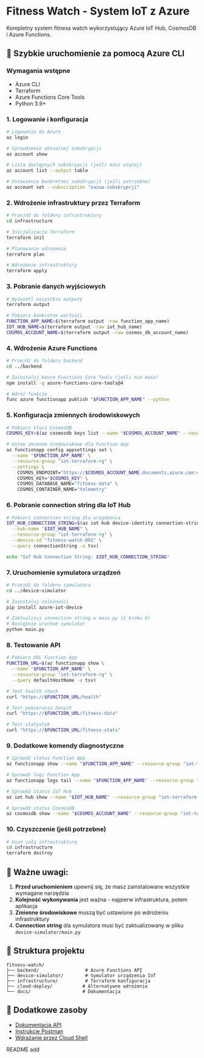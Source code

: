 # Fitness Watch - System IoT z Azure

Kompletny system fitness watch wykorzystujący Azure IoT Hub, CosmosDB i Azure Functions.

## 🚀 Szybkie uruchomienie za pomocą Azure CLI

### Wymagania wstępne

- Azure CLI
- Terraform
- Azure Functions Core Tools
- Python 3.9+

### 1. **Logowanie i konfiguracja**

```bash
# Logowanie do Azure
az login

# Sprawdzenie aktualnej subskrypcji
az account show

# Lista dostępnych subskrypcji (jeśli masz więcej)
az account list --output table

# Ustawienie konkretnej subskrypcji (jeśli potrzebne)
az account set --subscription "nazwa-subskrypcji"
```

### 2. **Wdrożenie infrastruktury przez Terraform**

```bash
# Przejdź do folderu infrastruktury
cd infrastructure

# Inicjalizacja Terraform
terraform init

# Planowanie wdrożenia
terraform plan

# Wdrożenie infrastruktury
terraform apply
```

### 3. **Pobranie danych wyjściowych**

```bash
# Wyświetl wszystkie outputy
terraform output

# Pobierz konkretne wartości
FUNCTION_APP_NAME=$(terraform output -raw function_app_name)
IOT_HUB_NAME=$(terraform output -raw iot_hub_name)
COSMOS_ACCOUNT_NAME=$(terraform output -raw cosmos_db_account_name)
```

### 4. **Wdrożenie Azure Functions**

```bash
# Przejdź do folderu backend
cd ../backend

# Zainstaluj Azure Functions Core Tools (jeśli nie masz)
npm install -g azure-functions-core-tools@4

# Wdróż funkcje
func azure functionapp publish "$FUNCTION_APP_NAME" --python
```

### 5. **Konfiguracja zmiennych środowiskowych**

```bash
# Pobierz klucz CosmosDB
COSMOS_KEY=$(az cosmosdb keys list --name "$COSMOS_ACCOUNT_NAME" --resource-group "iot-terraform-rg" --query primaryMasterKey -o tsv)

# Ustaw zmienne środowiskowe dla Function App
az functionapp config appsettings set \
  --name "$FUNCTION_APP_NAME" \
  --resource-group "iot-terraform-rg" \
  --settings \
    COSMOS_ENDPOINT="https://$COSMOS_ACCOUNT_NAME.documents.azure.com:443/" \
    COSMOS_KEY="$COSMOS_KEY" \
    COSMOS_DATABASE_NAME="fitness-data" \
    COSMOS_CONTAINER_NAME="telemetry"
```

### 6. **Pobranie connection string dla IoT Hub**

```bash
# Pobierz connection string dla urządzenia
IOT_HUB_CONNECTION_STRING=$(az iot hub device-identity connection-string show \
  --hub-name "$IOT_HUB_NAME" \
  --resource-group "iot-terraform-rg" \
  --device-id "fitness-watch-001" \
  --query connectionString -o tsv)

echo "IoT Hub Connection String: $IOT_HUB_CONNECTION_STRING"
```

### 7. **Uruchomienie symulatora urządzeń**

```bash
# Przejdź do folderu symulatora
cd ../device-simulator

# Zainstaluj zależności
pip install azure-iot-device

# Zaktualizuj connection string w main.py (z kroku 6)
# Następnie uruchom symulator
python main.py
```

### 8. **Testowanie API**

```bash
# Pobierz URL Function App
FUNCTION_URL=$(az functionapp show \
  --name "$FUNCTION_APP_NAME" \
  --resource-group "iot-terraform-rg" \
  --query defaultHostName -o tsv)

# Test health check
curl "https://$FUNCTION_URL/health"

# Test pobierania danych
curl "https://$FUNCTION_URL/fitness-data"

# Test statystyk
curl "https://$FUNCTION_URL/fitness-stats"
```

### 9. **Dodatkowe komendy diagnostyczne**

```bash
# Sprawdź status Function App
az functionapp show --name "$FUNCTION_APP_NAME" --resource-group "iot-terraform-rg"

# Sprawdź logi Function App
az functionapp logs tail --name "$FUNCTION_APP_NAME" --resource-group "iot-terraform-rg"

# Sprawdź status IoT Hub
az iot hub show --name "$IOT_HUB_NAME" --resource-group "iot-terraform-rg"

# Sprawdź status CosmosDB
az cosmosdb show --name "$COSMOS_ACCOUNT_NAME" --resource-group "iot-terraform-rg"
```

### 10. **Czyszczenie (jeśli potrzebne)**

```bash
# Usuń całą infrastrukturę
cd infrastructure
terraform destroy
```

## 📝 Ważne uwagi:

1. **Przed uruchomieniem** upewnij się, że masz zainstalowane wszystkie wymagane narzędzia
2. **Kolejność wykonywania** jest ważna - najpierw infrastruktura, potem aplikacja
3. **Zmienne środowiskowe** muszą być ustawione po wdrożeniu infrastruktury
4. **Connection string** dla symulatora musi być zaktualizowany w pliku `device-simulator/main.py`

## 📁 Struktura projektu

```
fitness-watch/
├── backend/                 # Azure Functions API
├── device-simulator/        # Symulator urządzenia IoT
├── infrastructure/          # Terraform konfiguracja
├── cloud-deploy/           # Alternatywne wdrożenie
└── docs/                   # Dokumentacja
```

## 🔗 Dodatkowe zasoby

- [Dokumentacja API](backend/README.md)
- [Instrukcje Postman](POSTMAN_INSTRUCTIONS.md)
- [Wdrażanie przez Cloud Shell](infrastructure/cloud_shell_deploy.md)

README add
